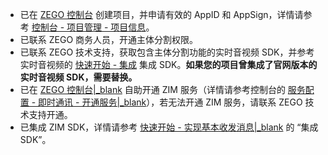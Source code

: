 - 已在 [ZEGO 控制台](https://console.zego.im) 创建项目，并申请有效的 AppID 和 AppSign，详情请参考 [控制台 - 项目管理 - 项目信息](#12107)。
- 已联系 ZEGO 商务人员，开通主体分割权限。
- 已联系 ZEGO 技术支持，获取包含主体分割功能的实时音视频 SDK，并参考实时音视频的 [快速开始 - 集成](!ExpressVideoSDK-Integration/SDK_Integration) 集成 SDK。**如果您的项目曾集成了官网版本的实时音视频 SDK，需要替换。**
- 已在 [ZEGO 控制台\|_blank](https://console.zego.im) 自助开通 ZIM 服务（详情请参考控制台的 [服务配置 - 即时通讯 - 开通服务\|_blank](#14994)），若无法开通 ZIM 服务，请联系 ZEGO 技术支持开通。
- 已集成 ZIM SDK，详情请参考 [快速开始 - 实现基本收发消息\|_blank](!IM-Quick_Starts/Implementation_of_sending_and_receiving#2) 的 “集成 SDK”。





